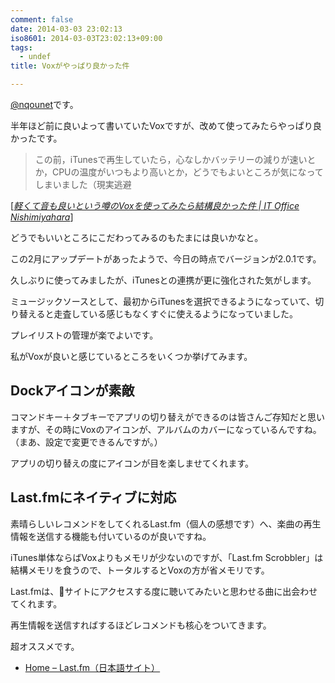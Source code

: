 ```yaml
---
comment: false
date: 2014-03-03 23:02:13
iso8601: 2014-03-03T23:02:13+09:00
tags:
  - undef
title: Voxがやっぱり良かった件

---
```


<p><a href="https://twitter.com/nqounet">@nqounet</a>です。</p>

<p>半年ほど前に良いよって書いていたVoxですが、改めて使ってみたらやっぱり良かったです。</p>

<blockquote cite="https://www.nqou.net/2013/08/31/100000" title="軽くて音も良いという噂のVoxを使ってみたら結構良かった件 | IT Office Nishimiyahara" class="blockquote"><p>この前，iTunesで再生していたら，心なしかバッテリーの減りが速いとか，CPUの温度がいつもより高いとか，どうでもよいところが気になってしまいました（現実逃避  </p></blockquote>

<div class="cite">[<cite><a href="https://www.nqou.net/2013/08/31/100000">軽くて音も良いという噂のVoxを使ってみたら結構良かった件 | IT Office Nishimiyahara</a></cite>]</div>

<p>どうでもいいところにこだわってみるのもたまには良いかなと。</p>



<p>この2月にアップデートがあったようで、今日の時点でバージョンが2.0.1です。</p>

<p>久しぶりに使ってみましたが、iTunesとの連携が更に強化された気がします。</p>

<p>ミュージックソースとして、最初からiTunesを選択できるようになっていて、切り替えると走査している感じもなくすぐに使えるようになっていました。</p>

<p>プレイリストの管理が楽でよいです。</p>

<p>私がVoxが良いと感じているところをいくつか挙げてみます。</p>

<h2>Dockアイコンが素敵</h2>

<p>コマンドキー＋タブキーでアプリの切り替えができるのは皆さんご存知だと思いますが、その時にVoxのアイコンが、アルバムのカバーになっているんですね。（まあ、設定で変更できるんですが。）</p>

<p>アプリの切り替えの度にアイコンが目を楽しませてくれます。</p>

<h2>Last.fmにネイティブに対応</h2>

<p>素晴らしいレコメンドをしてくれるLast.fm（個人の感想です）へ、楽曲の再生情報を送信する機能も付いているのが良いですね。</p>

<p>iTunes単体ならばVoxよりもメモリが少ないのですが、「Last.fm Scrobbler」は結構メモリを食うので、トータルするとVoxの方が省メモリです。</p>

<p>Last.fmは、サイトにアクセスする度に聴いてみたいと思わせる曲に出会わせてくれます。</p>

<p>再生情報を送信すればするほどレコメンドも核心をついてきます。</p>

<p>超オススメです。</p>

<ul>
<li><a href="http://www.lastfm.jp/">Home – Last.fm（日本語サイト）</a></li>
</ul>
    	